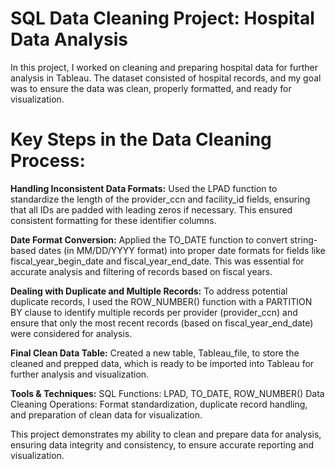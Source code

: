 # SQL Data Cleaning Project: Hospital Data Analysis
In this project, I worked on cleaning and preparing hospital data for further analysis in Tableau. The dataset consisted of hospital records, and my goal was to ensure the data was clean, properly formatted, and ready for visualization.

# Key Steps in the Data Cleaning Process:


 **Handling Inconsistent Data Formats:**
Used the LPAD function to standardize the length of the provider_ccn and facility_id fields, ensuring that all IDs are padded with leading zeros if necessary. This ensured consistent formatting for these identifier columns.

 **Date Format Conversion:**
Applied the TO_DATE function to convert string-based dates (in MM/DD/YYYY format) into proper date formats for fields like fiscal_year_begin_date and fiscal_year_end_date. This was essential for accurate analysis and filtering of records based on fiscal years.

 **Dealing with Duplicate and Multiple Records:**
To address potential duplicate records, I used the ROW_NUMBER() function with a PARTITION BY clause to identify multiple records per provider (provider_ccn) and ensure that only the most recent records (based on fiscal_year_end_date) were considered for analysis.

 **Final Clean Data Table:**
Created a new table, Tableau_file, to store the cleaned and prepped data, which is ready to be imported into Tableau for further analysis and visualization.

 **Tools & Techniques:**
SQL Functions: LPAD, TO_DATE, ROW_NUMBER()
Data Cleaning Operations: Format standardization, duplicate record handling, and preparation of clean data for visualization.

This project demonstrates my ability to clean and prepare data for analysis, ensuring data integrity and consistency, to ensure accurate reporting and visualization.
